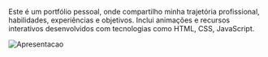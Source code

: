Este é um portfólio pessoal, onde compartilho minha trajetória profissional, habilidades, experiências e objetivos. Inclui animações e recursos interativos desenvolvidos com tecnologias como HTML, CSS, JavaScript.

![Apresentacao](https://github.com/user-attachments/assets/bca3f816-0752-4eec-a10a-51e9faca3283)
